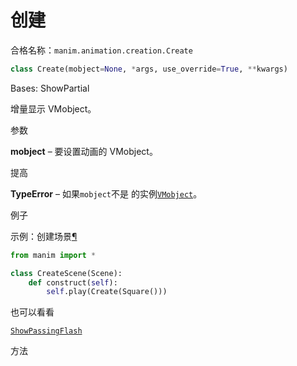 # 创建

合格名称：`manim.animation.creation.Create`

```py
class Create(mobject=None, *args, use_override=True, **kwargs)
```

Bases: ShowPartial

增量显示 VMobject。

参数

**mobject** – 要设置动画的 VMobject。

提高

**TypeError** – 如果`mobject`不是 的实例[`VMobject`](manim.mobject.types.vectorized_mobject.VMobject.html#manim.mobject.types.vectorized_mobject.VMobject "manim.mobject.types.vectorized_mobject.VMobject")。

例子

示例：创建场景[¶](#createscene)

```py
from manim import *

class CreateScene(Scene):
    def construct(self):
        self.play(Create(Square()))
```


也可以看看

[`ShowPassingFlash`](manim.animation.indication.ShowPassingFlash.html#manim.animation.indication.ShowPassingFlash "manim.animation.inspiration.ShowPassingFlash")

方法
